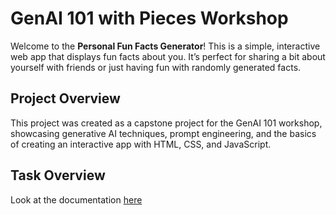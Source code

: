 # GenAI 101 with Pieces Workshop

Welcome to the **Personal Fun Facts Generator**! This is a simple, interactive web app that displays fun facts about you. It’s perfect for sharing a bit about yourself with friends or just having fun with randomly generated facts.

## Project Overview

This project was created as a capstone project for the GenAI 101 workshop, showcasing generative AI techniques, prompt engineering, and the basics of creating an interactive app with HTML, CSS, and JavaScript.

## Task Overview

Look at the documentation [here](/docs.md)
